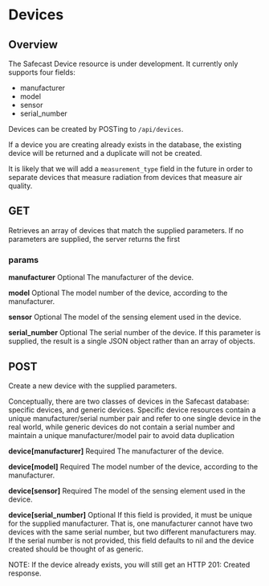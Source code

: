 # Devices #

## Overview ##

The Safecast Device resource is under development.  It currently only supports four fields:

 * manufacturer
 * model
 * sensor
 * serial_number

Devices can be created by POSTing to ```/api/devices```.

If a device you are creating already exists in the database, the existing device will be returned and a duplicate will not be created.

It is likely that we will add a ```measurement_type``` field in the future in order to separate devices that measure radiation from devices that measure air quality.


## GET ##

Retrieves an array of devices that match the supplied parameters.  If no parameters are supplied, the server returns the first 

### params ###

**manufacturer** Optional
The manufacturer of the device.

**model** Optional
The model number of the device, according to the manufacturer.

**sensor** Optional
The model of the sensing element used in the device.

**serial_number** Optional
The serial number of the device.  If this parameter is supplied, the result is a single JSON object rather than an array of objects.


## POST ##

Create a new device with the supplied parameters.

Conceptually, there are two classes of devices in the Safecast database: specific devices, and generic devices.  Specific device resources contain a unique manufacturer/serial number pair and refer to one single device in the real world, while generic devices do not contain a serial number and maintain a unique manufacturer/model pair to avoid data duplication

**device[manufacturer]** Required
The manufacturer of the device.

**device[model]** Required
The model number of the device, according to the manufacturer.

**device[sensor]** Required
The model of the sensing element used in the device.

**device[serial_number]** Optional
If this field is provided, it must be unique for the supplied manufacturer.  That is, one manufacturer cannot have two devices with the same serial number, but two different manufacturers may.  If the serial number is not provided, this field defaults to nil and the device created should be thought of as generic.


NOTE: If the device already exists, you will still get an HTTP 201: Created response.

